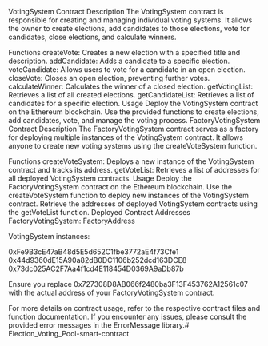 VotingSystem Contract
Description
The VotingSystem contract is responsible for creating and managing individual voting systems. It allows the owner to create elections, add candidates to those elections, vote for candidates, close elections, and calculate winners.

Functions
createVote: Creates a new election with a specified title and description.
addCandidate: Adds a candidate to a specific election.
voteCandidate: Allows users to vote for a candidate in an open election.
closeVote: Closes an open election, preventing further votes.
calculateWinner: Calculates the winner of a closed election.
getVotingList: Retrieves a list of all created elections.
getCandidateList: Retrieves a list of candidates for a specific election.
Usage
Deploy the VotingSystem contract on the Ethereum blockchain.
Use the provided functions to create elections, add candidates, vote, and manage the voting process.
FactoryVotingSystem Contract
Description
The FactoryVotingSystem contract serves as a factory for deploying multiple instances of the VotingSystem contract. It allows anyone to create new voting systems using the createVoteSystem function.

Functions
createVoteSystem: Deploys a new instance of the VotingSystem contract and tracks its address.
getVoteList: Retrieves a list of addresses for all deployed VotingSystem contracts.
Usage
Deploy the FactoryVotingSystem contract on the Ethereum blockchain.
Use the createVoteSystem function to deploy new instances of the VotingSystem contract.
Retrieve the addresses of deployed VotingSystem contracts using the getVoteList function.
Deployed Contract Addresses
FactoryVotingSystem: FactoryAddress

VotingSystem instances:

0xFe9B3cE47aB48d5E5d652C1fbe3772aE4f73Cfe1
0x44d9360dE15A90a82dB0DC1106b252dcd163DCE8
0x73dc025AC2F7Aa4f1cd4E118454D0369A9aDb87b

Ensure you replace 0x727308D8AB066f2480ba3F13F453762A12561c07 with the actual address of your FactoryVotingSystem contract.

For more details on contract usage, refer to the respective contract files and function documentation. If you encounter any issues, please consult the provided error messages in the ErrorMessage library.# Election_Voting_Pool-smart-contract
